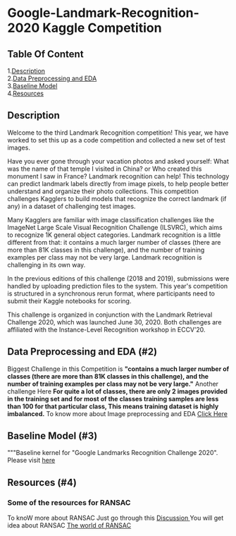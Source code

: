# Google-Landmark-Recognition-2020 Kaggle Competition
 ## Table Of Content
   1.[Description](#1) <br>
   2.[Data Preprocessing and EDA](#2)<br>
   3.[Baseline Model](#3)<br>
   4.[Resources](#4)<br>
 ## Description <a id='1'></a> 
   
   Welcome to the third Landmark Recognition competition! This year, we have worked to set this up as a code competition and collected a new set of test images.

Have you ever gone through your vacation photos and asked yourself: What was the name of that temple I visited in China? or Who created this monument I saw in France? Landmark recognition can help! This technology can predict landmark labels directly from image pixels, to help people better understand and organize their photo collections. This competition challenges Kagglers to build models that recognize the correct landmark (if any) in a dataset of challenging test images.

Many Kagglers are familiar with image classification challenges like the ImageNet Large Scale Visual Recognition Challenge (ILSVRC), which aims to recognize 1K general object categories. Landmark recognition is a little different from that: it contains a much larger number of classes (there are more than 81K classes in this challenge), and the number of training examples per class may not be very large. Landmark recognition is challenging in its own way.

In the previous editions of this challenge (2018 and 2019), submissions were handled by uploading prediction files to the system. This year's competition is structured in a synchronous rerun format, where participants need to submit their Kaggle notebooks for scoring.

This challenge is organized in conjunction with the Landmark Retrieval Challenge 2020, which was launched June 30, 2020. Both challenges are affiliated with the Instance-Level Recognition workshop in ECCV’20.
 
 ## Data Preprocessing and EDA (#2) <a id="2"></a>
 Biggest Challenge in this Competition is <b>"contains a much larger number of classes (there are more than 81K classes in this challenge), and the number of training examples per class may not be very large."</b>
 Another challenge Here <b>For quite a lot of classes, there are only 2 images provided in the training set and for most of the classes training samples are less than 100 for that particular class, This means training dataset is highly imbalanced.</b>
 To know more about Image preprocessing and EDA [Click Here](https://github.com/Surekha-honey/Google-Landmark-Recognition-2020-115th-Place-Solution/blob/main/google-landmark-prediction-eda.ipynb)
 ## Baseline Model (#3) <a id="3"></a>
  
"""Baseline kernel for "Google Landmarks Recognition Challenge 2020". 
Please visit [here](https://github.com/Surekha-honey/Google-Landmark-Recognition-2020-115th-Place-Solution/blob/main/google-landmark-recognition.ipynb)

## Resources (#4) <a id='4'></a>
   ### Some of the resources for RANSAC
To knoW more about RANSAC Just go through this [Discussion ](https://www.kaggle.com/c/landmark-recognition-2020/discussion/179472)You will get idea about RANSAC
[The world of RANSAC ](https://www.kaggle.com/c/landmark-recognition-2020/discussion/180921)
